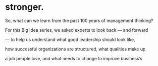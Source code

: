 # stronger.

So, what can we learn from the past 100 years of management thinking?

For this Big Idea series, we asked experts to look back — and forward

— to help us understand what good leadership should look like,

how successful organizations are structured, what qualities make up

a job people love, and what needs to change to improve business’s